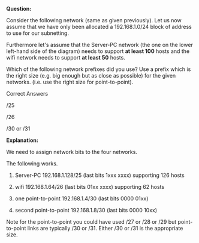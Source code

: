 **Question:**

Consider the following network (same as given previously).  Let us now  assume that we have only been allocated a 192.168.1.0/24 block of address to use for our subnetting.

  

Furthermore let's assume that the Server-PC network (the one on the lower left-hand side of the diagram) needs to support **at  least 100** hosts and the wifi network needs to support **at least 50**  hosts.   

  

Which of the following network prefixes did you use?  Use a prefix which is the right size (e.g. big enough but as close as possible)  for the given networks.  (i.e. use the right size for point-to-point).

Correct Answers

/25

/26

/30 or /31

**Explanation:**

We need to assign network bits to the four networks.  

  

The following works.

1. Server-PC  192.168.1.128/25  (last bits 1xxx xxxx) supporting 126 hosts

2. wifi  192.168.1.64/26 (last bits 01xx xxxx) supporting 62 hosts

3. one point-to-point 192.168.1.4/30 (last bits 0000 01xx)

4. second point-to-point 192.168.1.8/30 (last bits 0000 10xx)

  

Note for the point-to-point you could have used /27 or /28 or /29 but point-to-point links are typically /30 or /31.  Either /30 or /31 is the appropriate size.